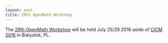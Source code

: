 ```yaml
---
layout: post
title: 29th OpenMath Workshop
---
```

The  [29th OpenMath Workshop](http://www.cicm-conference.org/2016/cicm.php?event=openmath) will be held  July 25/29 2016 aside of [CICM 2016](http://www.cicm-conference.org/2016/) in Bialystok, PL.
